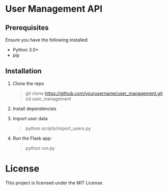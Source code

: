 # User Management API

## Prerequisites

Ensure you have the following installed:
- Python 3.0+
- pip

## Installation

1. Clone the repo
    >git clone https://github.com/yourusername/user_management.git
    >cd user_management

2. Install dependencies

3. Import user data
    >python scripts/import_users.py
  
5. Run the Flask app:
    >python run.py

# License

This project is licensed under the MIT License.
